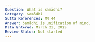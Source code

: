 ```yaml
---
Question: What is samādhi?
Category: Samādhi
Sutta References: MN 44
Answer: Samādhi is unification of mind.
Date Entered: March 21, 2025
Review Status: Not started
---
```

